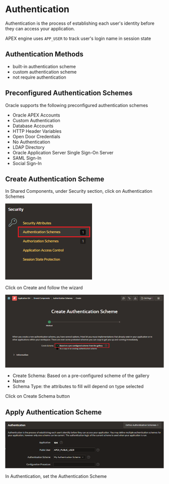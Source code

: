 # Authentication

Authentication is the process of establishing each user's identity before they can access your application.

APEX engine uses `APP_USER` to track user's login name in session state

## Authentication Methods

- built-in authentication scheme
- custom authentication scheme
- not require authentication

## Preconfigured Authentication Schemes

Oracle supports the following preconfigured authentication schemes

- Oracle APEX Accounts
- Custom Authentication
- Database Accounts
- HTTP Header Variables
- Open Door Credentials
- No Authentication
- LDAP Directory
- Oracle Application Server Single Sign-On Server
- SAML Sign-In
- Social Sign-In

## Create Authentication Scheme

In Shared Components, under Security section, click on Authentication Schemes

![Authentication Scheme](images/authentication_schemes.png)

Click on Create and follow the wizard

![Authentication Scheme Create](images/authentication_schemes_create.png)

- Create Schema: Based on a pre-configured scheme of the gallery
- Name
- Schema Type: the attributes to fill will depend on type selected

Click on Create Schema button

## Apply Authentication Scheme

![Security Attributes](images/security_attributes_authentication.png)

In Authentication, set the Authentication Scheme
